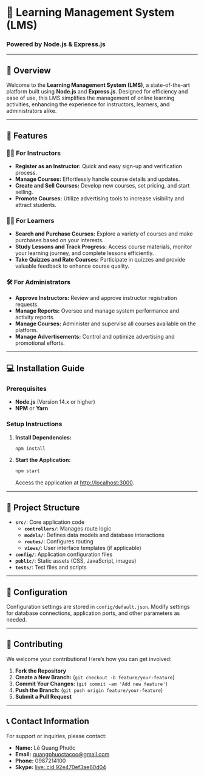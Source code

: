# 🌟 **Learning Management System (LMS)**

### Powered by **Node.js** & **Express.js**

---

## 📖 **Overview**

Welcome to the **Learning Management System (LMS)**, a state-of-the-art platform built using **Node.js** and **Express.js**. Designed for efficiency and ease of use, this LMS simplifies the management of online learning activities, enhancing the experience for instructors, learners, and administrators alike.

---

## 🚀 **Features**

### 👨‍🏫 **For Instructors**

- **Register as an Instructor:** Quick and easy sign-up and verification process.
- **Manage Courses:** Effortlessly handle course details and updates.
- **Create and Sell Courses:** Develop new courses, set pricing, and start selling.
- **Promote Courses:** Utilize advertising tools to increase visibility and attract students.

### 🧑‍🎓 **For Learners**

- **Search and Purchase Courses:** Explore a variety of courses and make purchases based on your interests.
- **Study Lessons and Track Progress:** Access course materials, monitor your learning journey, and complete lessons efficiently.
- **Take Quizzes and Rate Courses:** Participate in quizzes and provide valuable feedback to enhance course quality.

### 🛠️ **For Administrators**

- **Approve Instructors:** Review and approve instructor registration requests.
- **Manage Reports:** Oversee and manage system performance and activity reports.
- **Manage Courses:** Administer and supervise all courses available on the platform.
- **Manage Advertisements:** Control and optimize advertising and promotional efforts.

---

## 💻 **Installation Guide**

### **Prerequisites**

- **Node.js** (Version 14.x or higher)
- **NPM** or **Yarn**

### **Setup Instructions**

1. **Install Dependencies:**

    ```bash
    npm install
    ```

2. **Start the Application:**

    ```bash
    npm start
    ```

    Access the application at [http://localhost:3000](http://localhost:3000).

---

## 📂 **Project Structure**

- **`src/`**: Core application code
  - **`controllers/`**: Manages route logic
  - **`models/`**: Defines data models and database interactions
  - **`routes/`**: Configures routing
  - **`views/`**: User interface templates (if applicable)
- **`config/`**: Application configuration files
- **`public/`**: Static assets (CSS, JavaScript, images)
- **`tests/`**: Test files and scripts

---

## 🔧 **Configuration**

Configuration settings are stored in `config/default.json`. Modify settings for database connections, application ports, and other parameters as needed.

---

## 🤝 **Contributing**

We welcome your contributions! Here’s how you can get involved:

1. **Fork the Repository**
2. **Create a New Branch:** (`git checkout -b feature/your-feature`)
3. **Commit Your Changes:** (`git commit -am 'Add new feature'`)
4. **Push the Branch:** (`git push origin feature/your-feature`)
5. **Submit a Pull Request**

---

## 📞 **Contact Information**

For support or inquiries, please contact:

- **Name:** Lê Quang Phước
- **Email:** [quangphuoctacoo@gmail.com](mailto:quangphuoctacoo@gmail.com)
- **Phone:** 0987214100
- **Skype:** [live:.cid.92e470ef3ae60d04](skype:live:.cid.92e470ef3ae60d04)
